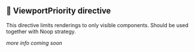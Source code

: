 ## 🧪 ViewportPriority directive

  This directive limits renderings to only visible components. Should be used together with Noop strategy.

  _more info coming soon_
